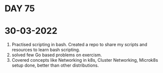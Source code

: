 # DAY 75
# 30-03-2022
1. Practised scripting in bash. Created a repo to share my scripts and resources to learn bash scripting.
2. solved few Go based problems on exercism. 
3. Covered concepts like Networking in k8s, Cluster Networking, Microk8s setup done, better than other distributions. 
